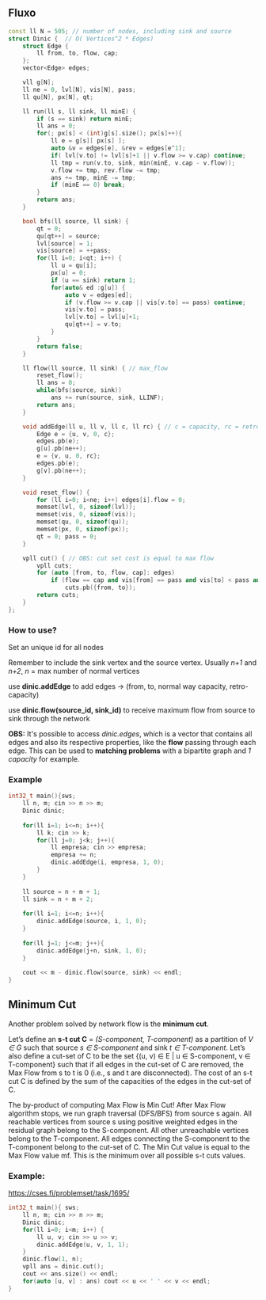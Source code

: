 ## Fluxo

```cpp
const ll N = 505; // number of nodes, including sink and source
struct Dinic {  // O( Vertices^2 * Edges)
    struct Edge { 
        ll from, to, flow, cap;
    };
    vector<Edge> edges;

    vll g[N];
    ll ne = 0, lvl[N], vis[N], pass;
    ll qu[N], px[N], qt;

    ll run(ll s, ll sink, ll minE) {
        if (s == sink) return minE;
        ll ans = 0;
        for(; px[s] < (int)g[s].size(); px[s]++){
            ll e = g[s][ px[s] ];
            auto &v = edges[e], &rev = edges[e^1];
            if( lvl[v.to] != lvl[s]+1 || v.flow >= v.cap) continue;
            ll tmp = run(v.to, sink, min(minE, v.cap - v.flow));
            v.flow += tmp, rev.flow -= tmp;
            ans += tmp, minE -= tmp;
            if (minE == 0) break;
        }
        return ans;
    }

    bool bfs(ll source, ll sink) {
        qt = 0;
        qu[qt++] = source;
        lvl[source] = 1;
        vis[source] = ++pass;
        for(ll i=0; i<qt; i++) {
            ll u = qu[i];
            px[u] = 0;
            if (u == sink) return 1;
            for(auto& ed :g[u]) {
                auto v = edges[ed];
                if (v.flow >= v.cap || vis[v.to] == pass) continue;
                vis[v.to] = pass;
                lvl[v.to] = lvl[u]+1;
                qu[qt++] = v.to;
            }
        }
        return false;
    }

    ll flow(ll source, ll sink) { // max_flow
        reset_flow();
        ll ans = 0;
        while(bfs(source, sink))
            ans += run(source, sink, LLINF);
        return ans;
    }

    void addEdge(ll u, ll v, ll c, ll rc) { // c = capacity, rc = retro-capacity;
        Edge e = {u, v, 0, c};
        edges.pb(e);
        g[u].pb(ne++);
        e = {v, u, 0, rc};
        edges.pb(e);
        g[v].pb(ne++);
    }

    void reset_flow() {
        for (ll i=0; i<ne; i++) edges[i].flow = 0;
        memset(lvl, 0, sizeof(lvl));
        memset(vis, 0, sizeof(vis));
        memset(qu, 0, sizeof(qu));
        memset(px, 0, sizeof(px));
        qt = 0; pass = 0;
    }

    vpll cut() { // OBS: cut set cost is equal to max flow
        vpll cuts;
        for (auto [from, to, flow, cap]: edges)
            if (flow == cap and vis[from] == pass and vis[to] < pass and cap > 0)
                cuts.pb({from, to});
        return cuts;
    }
};
```

### How to use?

Set an unique id for all nodes

Remember to include the sink vertex and the source vertex. Usually *n+1* and *n+2*, *n* = max number of normal vertices

use **dinic.addEdge** to add edges -> (from, to, normal way capacity, retro-capacity)

use **dinic.flow(source_id, sink_id)** to receive maximum flow from source to sink through the network

**OBS:** It's possible to access *dinic.edges*, which is a vector that contains all edges and also its respective properties, like the **flow** passing through each edge. This can be used to **matching problems** with a bipartite graph and *1 capacity* for example.

### Example

```cpp
int32_t main(){sws;
    ll n, m; cin >> n >> m;
    Dinic dinic;
 
    for(ll i=1; i<=n; i++){
        ll k; cin >> k;
        for(ll j=0; j<k; j++){
            ll empresa; cin >> empresa;
            empresa += n;
            dinic.addEdge(i, empresa, 1, 0);
        }
    }
 
    ll source = n + m + 1;
    ll sink = n + m + 2;
 
    for(ll i=1; i<=n; i++){
        dinic.addEdge(source, i, 1, 0);
    }
 
    for(ll j=1; j<=m; j++){
        dinic.addEdge(j+n, sink, 1, 0);
    }
 
    cout << m - dinic.flow(source, sink) << endl;
}
```

## Minimum Cut

Another problem solved by network flow is the **minimum cut**.

Let’s define an **s-t cut C** = *(S-component, T-component)* as a partition of *V ∈ G* such that source *s ∈ S-component* and sink *t ∈ T-component*. Let’s also define a cut-set of C to be the set {(u, v) ∈ E | u ∈ S-component, v ∈ T-component} such that if all edges in the cut-set of C are removed, the Max Flow from s to t is 0 (i.e., s and t are disconnected). The cost of an s-t cut C is defined by the sum of the capacities of the edges in the cut-set of C.

The by-product of computing Max Flow is Min Cut! After Max Flow algorithm stops, we run graph traversal (DFS/BFS) from source s again. All reachable vertices from source s using positive weighted edges in the residual graph belong to the S-component. All other unreachable vertices belong to the T-component. All edges connecting the S-component to the T-component belong to the cut-set of C. The Min Cut value is equal to the Max Flow value mf. This is the minimum over all possible s-t cuts values.

### Example:

https://cses.fi/problemset/task/1695/

```cpp
int32_t main(){ sws;
    ll n, m; cin >> n >> m;
    Dinic dinic;
    for(ll i=0; i<m; i++) {
        ll u, v; cin >> u >> v;
        dinic.addEdge(u, v, 1, 1);
    }
    dinic.flow(1, n);
    vpll ans = dinic.cut();
    cout << ans.size() << endl;
    for(auto [u, v] : ans) cout << u << ' ' << v << endl;
}   
```